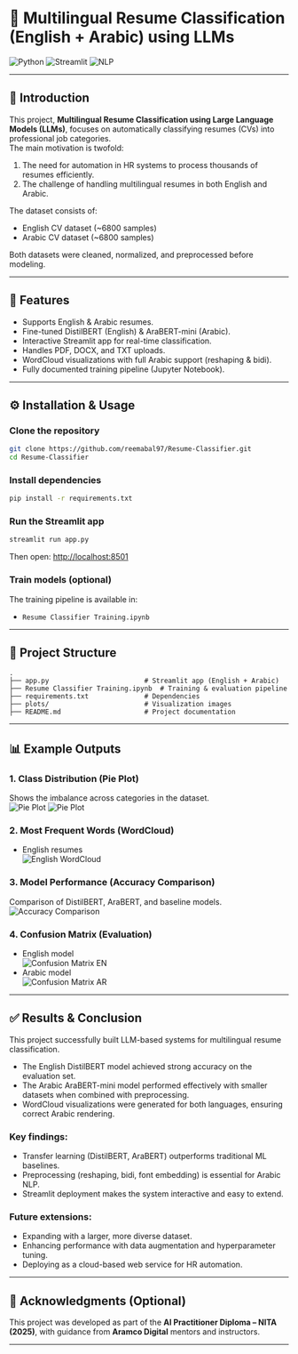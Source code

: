 # 🧠 Multilingual Resume Classification (English + Arabic) using LLMs  

![Python](https://img.shields.io/badge/Python-3.9-blue)
![Streamlit](https://img.shields.io/badge/Streamlit-App-red)
![NLP](https://img.shields.io/badge/NLP-LLM-green)

---

## 📌 Introduction  
This project, **Multilingual Resume Classification using Large Language Models (LLMs)**, focuses on automatically classifying resumes (CVs) into professional job categories.  
The main motivation is twofold:  
1. The need for automation in HR systems to process thousands of resumes efficiently.  
2. The challenge of handling multilingual resumes in both English and Arabic.  

The dataset consists of:  
- English CV dataset (~6800 samples)  
- Arabic CV dataset (~6800 samples)  

Both datasets were cleaned, normalized, and preprocessed before modeling.  

---

## 🚀 Features  
- Supports English & Arabic resumes.  
- Fine-tuned DistilBERT (English) & AraBERT-mini (Arabic).  
- Interactive Streamlit app for real-time classification.  
- Handles PDF, DOCX, and TXT uploads.  
- WordCloud visualizations with full Arabic support (reshaping & bidi).  
- Fully documented training pipeline (Jupyter Notebook).  

---

## ⚙️ Installation & Usage  

### Clone the repository  
```bash
git clone https://github.com/reemabal97/Resume-Classifier.git
cd Resume-Classifier
```

### Install dependencies  
```bash
pip install -r requirements.txt
```

### Run the Streamlit app  
```bash
streamlit run app.py
```
Then open: [http://localhost:8501](http://localhost:8501)  

### Train models (optional)  
The training pipeline is available in:  
- `Resume Classifier Training.ipynb`  

---

## 📂 Project Structure  
```plaintext
.
├── app.py                        # Streamlit app (English + Arabic)
├── Resume Classifier Training.ipynb  # Training & evaluation pipeline
├── requirements.txt              # Dependencies
├── plots/                        # Visualization images
├── README.md                     # Project documentation
```

---

## 📊 Example Outputs  

### 1. Class Distribution (Pie Plot)  
Shows the imbalance across categories in the dataset.  
![Pie Plot](/Users/reemabalharith/CapstonFianl/plots/top7_ar_pie.png) 
![Pie Plot](/Users/reemabalharith/CapstonFianl/plots/top7_en_pie.png)  


### 2. Most Frequent Words (WordCloud)  
- English resumes  
![English WordCloud](/Users/reemabalharith/CapstonFianl/plots/wordcloud_en.png)   

### 3. Model Performance (Accuracy Comparison)  
Comparison of DistilBERT, AraBERT, and baseline models.  
![Accuracy Comparison](/Users/reemabalharith/CapstonFianl/plots/accuracy_comparison.png)  

### 4. Confusion Matrix (Evaluation)  
- English model  
![Confusion Matrix EN](plots/confusion_matrix_en.png)  
- Arabic model  
![Confusion Matrix AR](plots/confusion_matrix_ar.png)  

---

## ✅ Results & Conclusion  
This project successfully built LLM-based systems for multilingual resume classification.  

- The English DistilBERT model achieved strong accuracy on the evaluation set.  
- The Arabic AraBERT-mini model performed effectively with smaller datasets when combined with preprocessing.  
- WordCloud visualizations were generated for both languages, ensuring correct Arabic rendering.  

### Key findings:  
- Transfer learning (DistilBERT, AraBERT) outperforms traditional ML baselines.  
- Preprocessing (reshaping, bidi, font embedding) is essential for Arabic NLP.  
- Streamlit deployment makes the system interactive and easy to extend.  

### Future extensions:  
- Expanding with a larger, more diverse dataset.  
- Enhancing performance with data augmentation and hyperparameter tuning.  
- Deploying as a cloud-based web service for HR automation.  

---

## 🙏 Acknowledgments (Optional)  
This project was developed as part of the **AI Practitioner Diploma – NITA (2025)**, with guidance from **Aramco Digital** mentors and instructors.  

---
